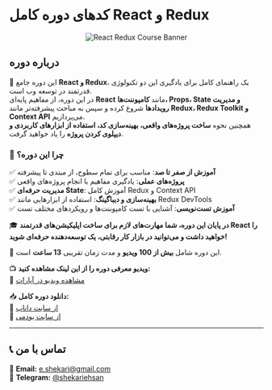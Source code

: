 # کدهای دوره کامل React و Redux

<div align="center">
  <img src="https://via.placeholder.com/800x400?text=React+%26+Redux+Course" alt="React Redux Course Banner" />
</div>

## درباره دوره
🚀 این دوره جامع **React و Redux**، یک راهنمای کامل برای یادگیری این دو تکنولوژی قدرتمند در توسعه وب است.  
در این دوره، از مفاهیم پایه‌ای **React** مانند **کامپوننت‌ها، Props، State و مدیریت رویدادها** شروع کرده و سپس به مباحث پیشرفته‌تر مانند **Redux، Redux Toolkit و Context API** می‌پردازیم.  
همچنین نحوه **ساخت پروژه‌های واقعی، بهینه‌سازی کد، استفاده از ابزارهای کاربردی و دیپلوی کردن پروژه** را یاد خواهید گرفت.

### 🎯 چرا این دوره؟
✅ **آموزش از صفر تا صد**: مناسب برای تمام سطوح، از مبتدی تا پیشرفته  
✅ **پروژه‌های عملی**: یادگیری مفاهیم با انجام پروژه‌های واقعی  
✅ **مدیریت حرفه‌ای State**: آموزش کامل Redux و Context API  
✅ **بهینه‌سازی و دیباگینگ**: استفاده از ابزارهایی مانند Redux DevTools  
✅ **آموزش تست‌نویسی**: آشنایی با تست کامپوننت‌ها و رویکردهای مختلف تست  

🎓 **در پایان این دوره، شما مهارت‌های لازم برای ساخت اپلیکیشن‌های قدرتمند React را خواهید داشت و می‌توانید در بازار کار رقابتی، یک توسعه‌دهنده حرفه‌ای شوید!**  

📌 این دوره شامل **بیش از 100 ویدیو** و مدت زمان تقریبی **13 ساعت** است.  

📺 **ویدیو معرفی دوره را از این لینک مشاهده کنید:**  
🔗 [مشاهده ویدیو در آپارات](https://www.aparat.com/v/tUjlz?playlist=331610)  

📥 **دانلود دوره کامل:**  
🔗 [از سایت داناپ](https://danup.ir/courses/react-and-redux-complete-course)  
🔗 [از سایت یودمی](https://www.udemy.com/course/complete-react-redux-course)  

---

## 📞 تماس با من
📧 **Email:** e.shekari@gmail.com  
📱 **Telegram:** [@shekariehsan](https://t.me/shekariehsan)  
